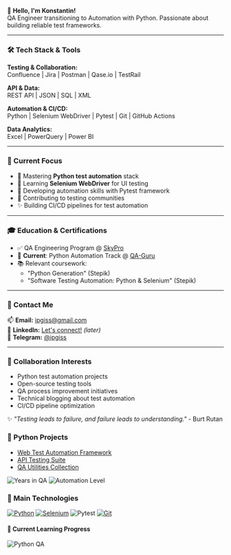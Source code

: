 👋 **Hello, I'm Konstantin!**  
QA Engineer transitioning to Automation with Python. Passionate about building reliable test frameworks.

---

### 🛠️ Tech Stack & Tools

**Testing & Collaboration:**  
Confluence | Jira | Postman | Qase.io | TestRail  

**API & Data:**  
REST API | JSON | SQL | XML  

**Automation & CI/CD:**  
Python | Selenium WebDriver | Pytest | Git | GitHub Actions  

**Data Analytics:**  
Excel | PowerQuery | Power BI  

---

### 🚀 Current Focus
- 🔭 Mastering **Python test automation** stack
- 🌱 Learning **Selenium WebDriver** for UI testing
- 🐍 Developing automation skills with Pytest framework
- 🤝 Contributing to testing communities
- ✨ Building CI/CD pipelines for test automation

---

### 🎓 Education & Certifications
- ✅ QA Engineering Program @ [SkyPro](https://sky.pro/)
- 🐍 **Current**: Python Automation Track @ [QA-Guru](https://qa.guru/)
- 📚 Relevant coursework:
  - "Python Generation" (Stepik)
  - "Software Testing Automation: Python & Selenium" (Stepik)

---

### 💌 Contact Me
📫 **Email:** [ipgiss@gmail.com](mailto:ipgiss@gmail.com)  
💼 **LinkedIn:** [Let's connect!](https://linkedin.com/in/YOUR_PROFILE) *(later)*  
📱 **Telegram:** [@ipgiss](https://t.me/ipgiss)  

---

### 🤝 Collaboration Interests
- Python test automation projects
- Open-source testing tools
- QA process improvement initiatives
- Technical blogging about test automation
- CI/CD pipeline optimization

✨ *"Testing leads to failure, and failure leads to understanding."* - Burt Rutan

### 🐍 Python Projects
- [Web Test Automation Framework](https://github.com/your/repo)
- [API Testing Suite](https://github.com/your/repo)
- [QA Utilities Collection](https://github.com/your/repo)

<!---
ipgiss/ipgiss is a ✨ special ✨ repository because its `README.md` (this file) appears on your GitHub profile.
You can click the Preview link to take a look at your changes.
--->
![Years in QA](https://img.shields.io/badge/Years_in_QA-1+-blue)
![Automation Level](https://img.shields.io/badge/Automation-Junior-yellow)


### 🔧 Main Technologies
[![Python](https://img.shields.io/badge/Python-3776AB?style=for-the-badge&logo=python&logoColor=white)](https://python.org)
[![Selenium](https://img.shields.io/badge/Selenium-43B02A?style=for-the-badge&logo=Selenium&logoColor=white)](https://selenium.dev)
![Pytest](https://img.shields.io/badge/Pytest-0A9EDC?style=for-the-badge&logo=pytest&logoColor=white)
[![Git](https://img.shields.io/badge/Git-F05032?style=for-the-badge&logo=git&logoColor=white)](https://git-scm.com)

<h4>🐍 Current Learning Progress</h4>

![Python QA](https://progress-bar.dev/45/?title=Python+QA&width=300&color=3776AB&prefix=🐍+)
